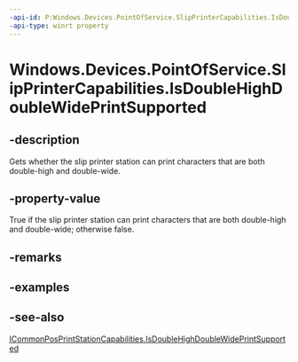 ```yaml
---
-api-id: P:Windows.Devices.PointOfService.SlipPrinterCapabilities.IsDoubleHighDoubleWidePrintSupported
-api-type: winrt property
---
```


<!-- Property syntax
public bool IsDoubleHighDoubleWidePrintSupported { get; }
-->

# Windows.Devices.PointOfService.SlipPrinterCapabilities.IsDoubleHighDoubleWidePrintSupported

## -description
Gets whether the slip printer station can print characters that are both double-high and double-wide.

## -property-value
True if the slip printer station can print characters that are both double-high and double-wide; otherwise false.

## -remarks

## -examples

## -see-also
[ICommonPosPrintStationCapabilities.IsDoubleHighDoubleWidePrintSupported](icommonposprintstationcapabilities_isdoublehighdoublewideprintsupported.md)